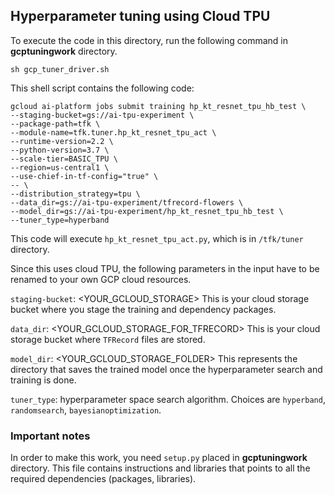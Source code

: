 ## Hyperparameter tuning using Cloud TPU

To execute the code in this directory, run the following command in **gcptuningwork** directory.

```console
sh gcp_tuner_driver.sh
```

This shell script contains the following code:

```console
gcloud ai-platform jobs submit training hp_kt_resnet_tpu_hb_test \
--staging-bucket=gs://ai-tpu-experiment \
--package-path=tfk \
--module-name=tfk.tuner.hp_kt_resnet_tpu_act \
--runtime-version=2.2 \
--python-version=3.7 \
--scale-tier=BASIC_TPU \
--region=us-central1 \
--use-chief-in-tf-config="true" \
-- \
--distribution_strategy=tpu \
--data_dir=gs://ai-tpu-experiment/tfrecord-flowers \
--model_dir=gs://ai-tpu-experiment/hp_kt_resnet_tpu_hb_test \
--tuner_type=hyperband
```
This code will execute `hp_kt_resnet_tpu_act.py`, which is in `/tfk/tuner` directory.

Since this uses cloud TPU, the following parameters in the input have to be renamed to your own GCP cloud resources. 

`staging-bucket`: <YOUR_GCLOUD_STORAGE> This is your cloud storage bucket where you stage the training and dependency packages.

`data_dir`: <YOUR_GCLOUD_STORAGE_FOR_TFRECORD> This is your cloud storage bucket where `TFRecord` files are stored.

`model_dir`: <YOUR_GCLOUD_STORAGE_FOLDER> This represents the directory that saves the trained model once the hyperparameter search and training is done.

`tuner_type`: hyperparameter space search algorithm. Choices are `hyperband`, `randomsearch`, `bayesianoptimization`.


### Important notes
In order to make this work, you need `setup.py` placed in **gcptuningwork** directory. This file contains instructions and libraries that points to all the required dependencies (packages, libraries).
